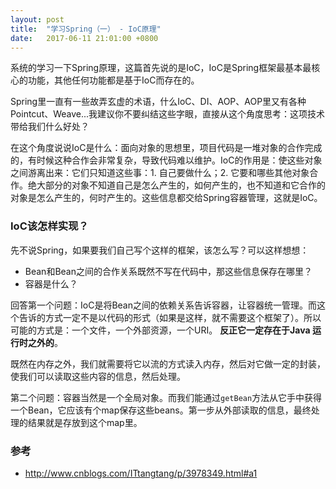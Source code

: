 ```yaml
---
layout: post
title:  "学习Spring（一） - IoC原理"
date:   2017-06-11 21:01:00 +0800
---
```


系统的学习一下Spring原理，这篇首先说的是IoC，IoC是Spring框架最基本最核心的功能，其他任何功能都是基于IoC而存在的。

Spring里一直有一些故弄玄虚的术语，什么IoC、DI、AOP、AOP里又有各种Pointcut、Weave...我建议你不要纠结这些字眼，直接从这个角度思考：这项技术带给我们什么好处？

在这个角度说说IoC是什么：面向对象的思想里，项目代码是一堆对象的合作完成的，有时候这种合作会非常复杂，导致代码难以维护。IoC的作用是：使这些对象之间游离出来：它们只知道这些事：1. 自己要做什么；2. 它要和哪些其他对象合作。绝大部分的对象不知道自己是怎么产生的，如何产生的，也不知道和它合作的对象是怎么产生的，何时产生的。这些信息都交给Spring容器管理，这就是IoC。

### IoC该怎样实现？

先不说Spring，如果要我们自己写个这样的框架，该怎么写？可以这样想想：

- Bean和Bean之间的合作关系既然不写在代码中，那这些信息保存在哪里？
- 容器是什么？

回答第一个问题：IoC是将Bean之间的依赖关系告诉容器，让容器统一管理。而这个告诉的方式一定不是以代码的形式（如果是这样，就不需要这个框架了）。所以可能的方式是：一个文件，一个外部资源，一个URI。 **反正它一定存在于Java 运行时之外的**。

既然在内存之外，我们就需要将它以流的方式读入内存，然后对它做一定的封装，使我们可以读取这些内容的信息，然后处理。

第二个问题：容器当然是一个全局对象。而我们能通过`getBean`方法从它手中获得一个Bean，它应该有个map保存这些beans。第一步从外部读取的信息，最终处理的结果就是存放到这个map里。



### 参考

- http://www.cnblogs.com/ITtangtang/p/3978349.html#a1
